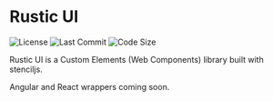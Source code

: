 # Rustic UI

![License](https://img.shields.io/github/license/technocis/rustic-ui?style=for-the-badge)
![Last Commit](https://img.shields.io/github/last-commit/technocis/rustic-ui?style=for-the-badge)
![Code Size](https://img.shields.io/github/languages/code-size/technocis/rustic-ui?style=for-the-badge)

Rustic UI is a Custom Elements (Web Components) library built with stenciljs.

Angular and React wrappers coming soon.
